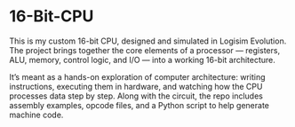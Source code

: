 # 16-Bit-CPU
This is my custom 16-bit CPU, designed and simulated in Logisim Evolution.
The project brings together the core elements of a processor — registers, ALU, memory, control logic, and I/O — into a working 16-bit architecture.

It’s meant as a hands-on exploration of computer architecture: writing instructions, executing them in hardware, and watching how the CPU processes data step by step. Along with the circuit, the repo includes assembly examples, opcode files, and a Python script to help generate machine code.
